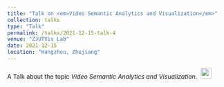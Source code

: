 ```yaml
---
title: "Talk on <em>Video Semantic Analytics and Visualization</em>"
collection: talks
type: "Talk"
permalink: /talks/2021-12-15-talk-4
venue: "ZJUTVis Lab"
date: 2021-12-15
location: "Hangzhou, Zhejiang"
---
```


A Talk about the topic <em>Video Semantic Analytics and Visualization</em>.&nbsp;&nbsp;<a href="http://TongLi97.github.io/files/GroupMeetingReport202112.pptx"><img src="http://TongLi97.github.io/images/ppt.png" weight="25px" height="25px"/></a>                       
